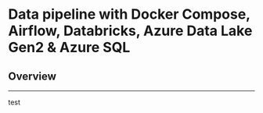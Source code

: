 # Data pipeline with Docker Compose, Airflow, Databricks, Azure Data Lake Gen2 & Azure SQL

## Overview
---
test
